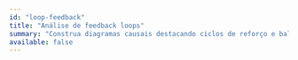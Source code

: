 ```yaml
---
id: "loop-feedback"
title: "Análise de feedback loops"
summary: "Construa diagramas causais destacando ciclos de reforço e balanço."
available: false
---
```


<script setup lang="ts">
import LessonRenderer from '@/components/lesson/LessonRenderer.vue';
import exerciseData from './loop-feedback.json';
</script>

<LessonRenderer :data="exerciseData" />
